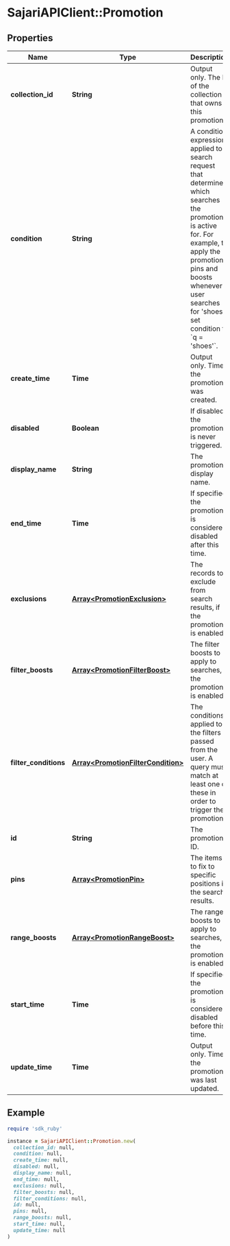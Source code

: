 # SajariAPIClient::Promotion

## Properties

| Name | Type | Description | Notes |
| ---- | ---- | ----------- | ----- |
| **collection_id** | **String** | Output only. The ID of the collection that owns this promotion. | [optional][readonly] |
| **condition** | **String** | A condition expression applied to a search request that determines which searches the promotion is active for.  For example, to apply the promotion&#39;s pins and boosts whenever a user searches for &#39;shoes&#39; set condition to &#x60;q &#x3D; &#39;shoes&#39;&#x60;. |  |
| **create_time** | **Time** | Output only. Time the promotion was created. | [optional][readonly] |
| **disabled** | **Boolean** | If disabled, the promotion is never triggered. | [optional] |
| **display_name** | **String** | The promotion&#39;s display name. |  |
| **end_time** | **Time** | If specified, the promotion is considered disabled after this time. | [optional] |
| **exclusions** | [**Array&lt;PromotionExclusion&gt;**](PromotionExclusion.md) | The records to exclude from search results, if the promotion is enabled. | [optional] |
| **filter_boosts** | [**Array&lt;PromotionFilterBoost&gt;**](PromotionFilterBoost.md) | The filter boosts to apply to searches, if the promotion is enabled. | [optional] |
| **filter_conditions** | [**Array&lt;PromotionFilterCondition&gt;**](PromotionFilterCondition.md) | The conditions applied to the filters passed from the user. A query must match at least one of these in order to trigger the promotion. | [optional] |
| **id** | **String** | The promotion&#39;s ID. | [optional] |
| **pins** | [**Array&lt;PromotionPin&gt;**](PromotionPin.md) | The items to fix to specific positions in the search results. | [optional] |
| **range_boosts** | [**Array&lt;PromotionRangeBoost&gt;**](PromotionRangeBoost.md) | The range boosts to apply to searches, if the promotion is enabled. | [optional] |
| **start_time** | **Time** | If specified, the promotion is considered disabled before this time. | [optional] |
| **update_time** | **Time** | Output only. Time the promotion was last updated. | [optional][readonly] |

## Example

```ruby
require 'sdk_ruby'

instance = SajariAPIClient::Promotion.new(
  collection_id: null,
  condition: null,
  create_time: null,
  disabled: null,
  display_name: null,
  end_time: null,
  exclusions: null,
  filter_boosts: null,
  filter_conditions: null,
  id: null,
  pins: null,
  range_boosts: null,
  start_time: null,
  update_time: null
)
```

